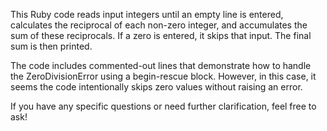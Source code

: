 This Ruby code reads input integers until an empty line is entered, calculates the reciprocal of each non-zero integer, and accumulates the sum of these reciprocals. If a zero is entered, it skips that input. The final sum is then printed.

The code includes commented-out lines that demonstrate how to handle the ZeroDivisionError using a begin-rescue block. However, in this case, it seems the code intentionally skips zero values without raising an error.

If you have any specific questions or need further clarification, feel free to ask!
